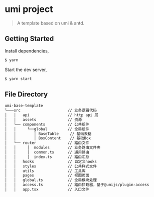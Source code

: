 # umi project

> A template based on umi & antd.

## Getting Started

Install dependencies,

```bash
$ yarn
```

Start the dev server,

```bash
$ yarn start
```

## File Directory

```bash
umi-base-template
└───src                     // 业务逻辑代码
│   │   api                 // http api 层
│   │   assets              // 资源
│   └── components          // 公共组件
│   │     └──global         // 全局组件
│   │        │ BaseTable     // 基础表格
│   │        │ BoxContent    // 基础Box
│   └── router              // 路由文件
│   │     │  modules        // 业务路由文件夹
│   │     │  common.ts      // 通用路由
│   │     │  index.ts       // 路由汇总
│   │   hooks               // 自定义hooks
│   │   styles              // 公共样式文件
│   │   utils               // 工具库
│   │   pages               // 视图页面
│   │   global.ts           // 全局模块处理
│   │   access.ts           // 路由拦截器，基于@umijs/plugin-access
│   │   app.tsx             // 入口文件
```
